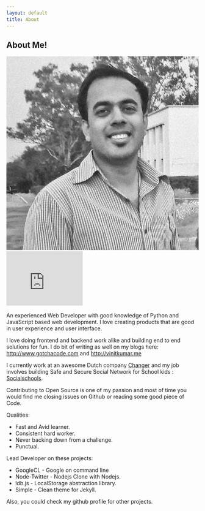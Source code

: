 ```yaml
---
layout: default
title: About
---
```

## About Me!
<img src="/public/img/vinit.jpg" class="profile-pic">
<iframe src="http://githubbadge.appspot.com/vinitkumar?s=1&a=0" style="border: 0;height: 142px;width: 200px;overflow: hidden;" frameBorder="0"></iframe>

An experienced Web Developer with good knowledge of Python and JavaScript based web development. I love creating products that are good in user experience and user interface. 

I love doing frontend and backend work alike and building end to end solutions for fun. 
I do bit of writing as well on my blogs here: http://www.gotchacode.com and http://vinitkumar.me

I currently work at an awesome Dutch company
[Changer](http://changer.nl) and my job involves building Safe and
Secure Social Network for School kids : [Socialschools](http://www.socialschools.nl/en/). 

Contributing to Open Source is one of my passion and most of time you would find me closing issues on Github or reading some good piece of Code.

Qualities: 

- Fast and Avid learner.
- Consistent hard worker.
- Never backing down from a challenge.
- Punctual.


Lead Developer on these projects:

- GoogleCL - Google on command line
- Node-Twitter - Nodejs Clone with Nodejs.
- ldb.js - LocalStorage abstraction library.
- Simple - Clean theme for Jekyll.

Also, you could check my github profile for other projects.
